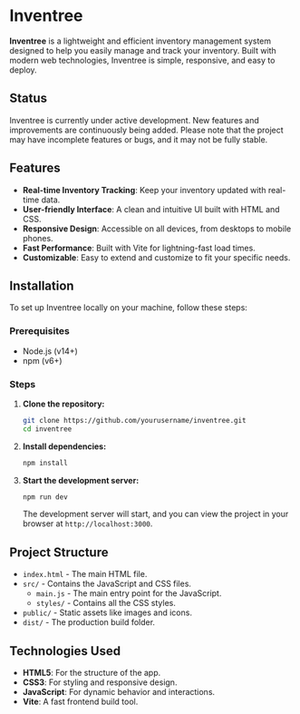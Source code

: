 # Inventree

**Inventree** is a lightweight and efficient inventory management system designed to help you easily manage and track your inventory. Built with modern web technologies, Inventree is simple, responsive, and easy to deploy.

## Status
Inventree is currently under active development. New features and improvements are continuously being added. Please note that the project may have incomplete features or bugs, and it may not be fully stable.

## Features

- **Real-time Inventory Tracking**: Keep your inventory updated with real-time data.
- **User-friendly Interface**: A clean and intuitive UI built with HTML and CSS.
- **Responsive Design**: Accessible on all devices, from desktops to mobile phones.
- **Fast Performance**: Built with Vite for lightning-fast load times.
- **Customizable**: Easy to extend and customize to fit your specific needs.

## Installation

To set up Inventree locally on your machine, follow these steps:

### Prerequisites

- Node.js (v14+)
- npm (v6+)

### Steps

1. **Clone the repository:**

   ```bash
   git clone https://github.com/yourusername/inventree.git
   cd inventree
   ```

2. **Install dependencies:**

   ```bash
   npm install
   ```

3. **Start the development server:**

   ```bash
   npm run dev
   ```

   The development server will start, and you can view the project in your browser at `http://localhost:3000`.

## Project Structure

- `index.html` - The main HTML file.
- `src/` - Contains the JavaScript and CSS files.
  - `main.js` - The main entry point for the JavaScript.
  - `styles/` - Contains all the CSS styles.
- `public/` - Static assets like images and icons.
- `dist/` - The production build folder.

## Technologies Used

- **HTML5**: For the structure of the app.
- **CSS3**: For styling and responsive design.
- **JavaScript**: For dynamic behavior and interactions.
- **Vite**: A fast frontend build tool.

